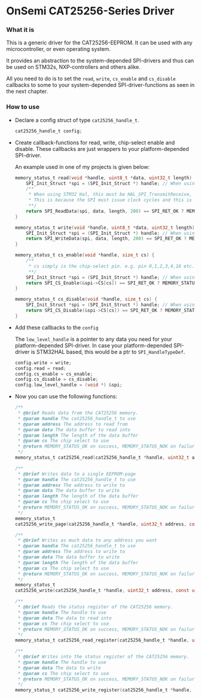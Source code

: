 # OnSemi CAT25256-Series Driver

### What it is

This is a generic driver for the CAT25256-EEPROM. It can be used with any microcontroller, or even operating system. 

It provides an abstraction to the system-depended SPI-drivers and thus can be used on STM32s, NXP-controllers and others alike.

All you need to do is to set the ``read``, ``write``, ``cs_enable`` and  ``cs_disable`` callbacks to some to your system-depended SPI-driver-functions as seen in the next chapter. 

### How to use

* Declare a config struct of type ``cat25256_handle_t``.

  ```c
  cat25256_handle_t config;
  ```

* Create callback-functions for read, write, chip-select enable and disable. These callbacks are just wrappers to your platform-depended SPI-driver.

  An example used in one of my projects is given below:

  ```c
  memory_status_t read(void *handle, uint8_t *data, uint32_t length) {
      SPI_Init_Struct *spi = (SPI_Init_Struct *) handle; // When using STM32 Hal, this can also be SPI_HandleTypeDef
      /** 
       * When using STM32 Hal, this must be HAL_SPI_TransmitReceive, where RX is an array of 0x00. 
       * This is because the SPI must issue clock cycles and this is best done by "sending" dummy 0x00 bytes. 
       **/
      return SPI_ReadData(spi, data, length, 200) == SPI_RET_OK ? MEMORY_STATUS_OK : MEMORY_STATUS_NOK;
  }
  
  memory_status_t write(void *handle, uint8_t *data, uint32_t length) {
      SPI_Init_Struct *spi = (SPI_Init_Struct *) handle; // When using STM32 Hal, this can also be SPI_HandleTypeDef
      return SPI_WriteData(spi, data, length, 200) == SPI_RET_OK ? MEMORY_STATUS_OK : MEMORY_STATUS_NOK;
  }
  
  memory_status_t cs_enable(void *handle, size_t cs) {
      /**
       * cs simply is the chip-select pin. e.g. pin 0,1,2,3,4,16 etc.
       **/
      SPI_Init_Struct *spi = (SPI_Init_Struct *) handle; // When using STM32 Hal, this can also be SPI_HandleTypeDef
      return SPI_CS_Enable(&spi->CS[cs]) == SPI_RET_OK ? MEMORY_STATUS_OK : MEMORY_STATUS_NOK;
  }
  
  memory_status_t cs_disable(void *handle, size_t cs) {
      SPI_Init_Struct *spi = (SPI_Init_Struct *) handle; // When using STM32 Hal, this can also be SPI_HandleTypeDef
      return SPI_CS_Disable(&spi->CS[cs]) == SPI_RET_OK ? MEMORY_STATUS_OK : MEMORY_STATUS_NOK;
  }
  ```

* Add these callbacks to the `config`

  The ``low_level_handle`` is a pointer to any data you need for your platform-depended SPI-driver. In case your platform-depended SPI-driver is 	   STM32HAL based, this would be a ptr to ``SPI_HandleTypeDef``.

  ```c
  config.write = write;
  config.read = read;
  config.cs_enable = cs_enable;
  config.cs_disable = cs_disable;
  config.low_level_handle = (void *) &spi;
  ```

* Now you can use the following functions:

  ```c
  /**
   * @brief Reads data from the CAT25256 memory.
   * @param handle The cat25256_handle_t to use
   * @param address The address to read from
   * @param data The data buffer to read into
   * @param length The length of the data buffer
   * @param cs The chip select to use
   * @return MEMORY_STATUS_OK on success, MEMORY_STATUS_NOK on failure
   */
  memory_status_t cat25256_read(cat25256_handle_t *handle, uint32_t address, uint8_t *data, uint32_t length, size_t cs);
  
  /**
   * @brief Writes data to a single EEPROM-page
   * @param handle The cat25256_handle_t to use
   * @param address The address to write to
   * @param data The data buffer to write
   * @param length The length of the data buffer
   * @param cs The chip select to use
   * @return MEMORY_STATUS_OK on success, MEMORY_STATUS_NOK on failure
   */
  memory_status_t
  cat25256_write_page(cat25256_handle_t *handle, uint32_t address, const uint8_t *data, uint32_t length, size_t cs);
  
  /**
   * @brief Writes as much data to any address you want
   * @param handle The cat25256_handle_t to use
   * @param address The address to write to
   * @param data The data buffer to write
   * @param length The length of the data buffer
   * @param cs The chip select to use
   * @return MEMORY_STATUS_OK on success, MEMORY_STATUS_NOK on failure
   */
  memory_status_t
  cat25256_write(cat25256_handle_t *handle, uint32_t address, const uint8_t *data, uint32_t length, size_t cs);
  
  /**
   * @brief Reads the status register of the CAT25256 memory.
   * @param handle The handle to use
   * @param data The data to read into
   * @param cs The chip select to use
   * @return MEMORY_STATUS_OK on success, MEMORY_STATUS_NOK on failure
   */
  memory_status_t cat25256_read_register(cat25256_handle_t *handle, uint8_t *data, size_t cs);
  
  /**
   * @brief Writes into the status register of the CAT25256 memory.
   * @param handle The handle to use
   * @param data The data to write
   * @param cs The chip select to use
   * @return MEMORY_STATUS_OK on success, MEMORY_STATUS_NOK on failure
   */
  memory_status_t cat25256_write_register(cat25256_handle_t *handle, uint8_t data, size_t cs);
  ```
  
  
